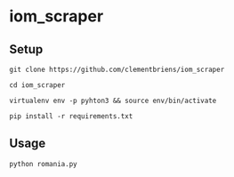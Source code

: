 # iom_scraper

## Setup
`git clone https://github.com/clementbriens/iom_scraper`

`cd iom_scraper`

`virtualenv env -p pyhton3 && source env/bin/activate`

`pip install -r requirements.txt`

## Usage

`python romania.py`
